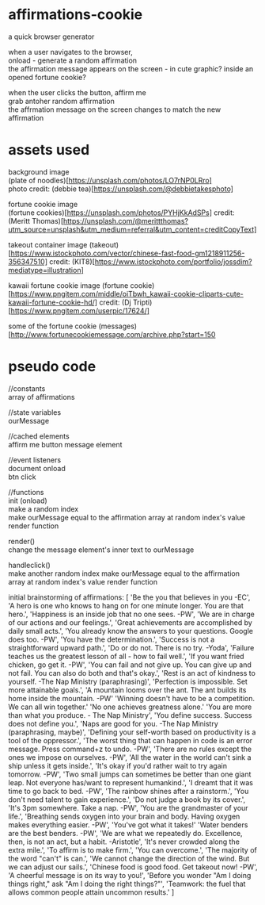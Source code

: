 # affirmations-cookie 
a quick browser generator  

when a user navigates to the browser,   
onload - generate a random affirmation  
the affirmation message appears on the screen - in cute graphic? inside an opened fortune cookie?  

when the user clicks the button, affirm me  
grab antoher random affirmation  
the affrmation message on the screen changes to match the new affirmation  


# assets used
background image  
(plate of noodles)[https://unsplash.com/photos/LO7rNP0LRro]  
photo credit: (debbie tea)[https://unsplash.com/@debbietakesphoto]  

fortune cookie image  
(fortune cookies)[https://unsplash.com/photos/PYHjKkAdSPs]
credit: (Meritt Thomas)[https://unsplash.com/@merittthomas?utm_source=unsplash&utm_medium=referral&utm_content=creditCopyText]

takeout container image
(takeout)[https://www.istockphoto.com/vector/chinese-fast-food-gm1218911256-356347510]
credit: (KIT8)[https://www.istockphoto.com/portfolio/jossdim?mediatype=illustration]

kawaii fortune cookie image
(fortune cookie)[https://www.pngitem.com/middle/oiTbwh_kawaii-cookie-cliparts-cute-kawaii-fortune-cookie-hd/]
credit: (Dj Tripti)[https://www.pngitem.com/userpic/17624/]

some of the fortune cookie (messages)[http://www.fortunecookiemessage.com/archive.php?start=150

# pseudo code
//constants  
array of affirmations  

//state variables  
ourMessage

//cached elements  
affirm me button
message element

//event listeners  
document onload  
btn  click  

//functions  
init (onload)  
make a random index  
make ourMessage equal to the affirmation array at random index's value
render function   

render()  
change the message element's inner text to ourMessage

handleclick()  
make another random index
make ourMessage equal to the affirmation array at random index's value
render function


initial brainstorming of affirmations: [
'Be the you that believes in you -EC',
'A hero is one who knows to hang on for one minute longer. You are that hero.',
'Happiness is an inside job that no one sees. -PW',
'We are in charge of our actions and our feelings.',
'Great achievements are accomplished by daily small acts.',
'You already know the answers to your questions. Google does too. -PW',
'You have the determination.',
'Success is not a straightforward upward path.',
'Do or do not. There is no try. -Yoda',
'Failure teaches us the greatest lesson of all - how to fail well.',
'If you want fried chicken, go get it. -PW',
'You can fail and not give up. You can give up and not fail. You can also do both and that's okay.',
'Rest is an act of kindness to yourself. -The Nap Ministry (paraphrasing)',
'Perfection is impossible. Set more attainable goals.',
'A mountain looms over the ant. The ant builds its home inside the mountain. -PW'
'Winning doesn\'t have to be a competition. We can all win together.'
'No one achieves greatness alone.'
'You are more than what you produce. - The Nap Ministry',
'You define success. Success does not define you.',
'Naps are good for you. -The Nap Ministry (paraphrasing, maybe)',
'Defining your self-worth based on productivity is a tool of the oppressor.',
'The worst thing that can happen in code is an error message. Press command+z to undo. -PW',
'There are no rules except the ones we impose on ourselves. -PW',
'All the water in the world can't sink a ship unless it gets inside.',
'It\'s okay if you\'d rather wait to try again tomorrow. -PW',
'Two small jumps can sometimes be better than one giant leap. Not everyone has/want to represent humankind.',
'I dreamt that it was time to go back to bed. -PW',
'The rainbow shines after a rainstorm.',
'You don\'t need talent to gain experience.',
'Do not judge a book by its cover.',
'It\'s 3pm somewhere. Take a nap. -PW',
'You are the grandmaster of your life.',
'Breathing sends oxygen into your brain and body. Having oxygen makes everything easier. -PW',
'You\'ve got what it takes!'
'Water benders are the best benders. -PW',
'We are what we repeatedly do. Excellence, then, is not an act, but a habit. -Aristotle',
'It\'s never crowded along the extra mile.',
'To affirm is to make firm.',
'You can overcome.',
'The majority of the word \"can\'t\" is can.',
'We cannot change the direction of the wind. But we can adjust our sails.',
'Chinese food is good food. Get takeout now! -PW',
'A cheerful message is on its way to you!',
'Before you wonder \"Am I doing things right,\" ask \"Am I doing the right things?\"', 
'Teamwork: the fuel that allows common people attain uncommon results.'
]



